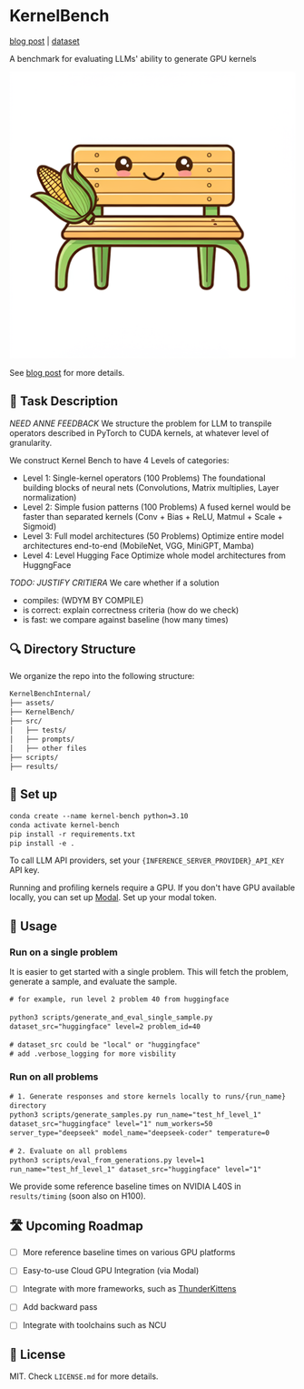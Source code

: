 # KernelBench
[blog post](https://scalingintelligence.stanford.edu/) | [dataset](https://huggingface.co/datasets/kernelbench)

A benchmark for evaluating LLMs' ability to generate GPU kernels

![KernelBenchMascot](./assets/figures/KernelBenchMascot.png)

<!-- TODO: Add blog post -->

See [blog post](https://scalingintelligence.stanford.edu/) for more details.

## 👋 Task Description
*NEED ANNE FEEDBACK*
We structure the problem for LLM to transpile operators described in PyTorch to CUDA kernels, at whatever level of granularity.
<!-- ADD A DIAGRAM -->

We construct Kernel Bench to have 4 Levels of categories:
- Level 1: Single-kernel operators (100 Problems)
    The foundational building blocks of neural nets (Convolutions, Matrix multiplies, Layer normalization)
- Level 2: Simple fusion patterns (100 Problems)
    A fused kernel would be faster than separated kernels (Conv + Bias + ReLU, Matmul + Scale + Sigmoid)
- Level 3: Full model architectures (50 Problems)
    Optimize entire model architectures end-to-end (MobileNet, VGG, MiniGPT, Mamba)
- Level 4: Level Hugging Face
    Optimize whole model architectures from HuggngFace

*TODO: JUSTIFY CRITIERA*
We care whether if a solution 
- compiles: (WDYM BY COMPILE)
- is correct: explain correctness criteria (how do we check)
- is fast: we compare against baseline (how many times)

## 🔍 Directory Structure
We organize the repo into the following structure:
```
KernelBenchInternal/
├── assets/
├── KernelBench/
├── src/
│   ├── tests/  
│   ├── prompts/
│   ├── other files
├── scripts/
├── results/
```

## 🔧 Set up
```
conda create --name kernel-bench python=3.10
conda activate kernel-bench
pip install -r requirements.txt
pip install -e . 
```

To call LLM API providers, set your `{INFERENCE_SERVER_PROVIDER}_API_KEY` API key.

Running and profiling kernels require a GPU. If you don't have GPU available locally, you can set up [Modal](https://modal.com/). Set up your modal token.

## 🚀 Usage
### Run on a single problem 
It is easier to get started with a single problem. This will fetch the problem, generate a sample, and evaluate the sample.

```
# for example, run level 2 problem 40 from huggingface

python3 scripts/generate_and_eval_single_sample.py dataset_src="huggingface" level=2 problem_id=40

# dataset_src could be "local" or "huggingface"
# add .verbose_logging for more visbility
```

### Run on all problems 

```
# 1. Generate responses and store kernels locally to runs/{run_name} directory
python3 scripts/generate_samples.py run_name="test_hf_level_1" dataset_src="huggingface" level="1" num_workers=50 server_type="deepseek" model_name="deepseek-coder" temperature=0

# 2. Evaluate on all problems
python3 scripts/eval_from_generations.py level=1 run_name="test_hf_level_1" dataset_src="huggingface" level="1" 
```

We provide some reference baseline times on NVIDIA L40S in `results/timing` (soon also on H100).

## 🛣️ Upcoming Roadmap
- [ ] More reference baseline times on various GPU platforms
- [ ] Easy-to-use Cloud GPU Integration (via Modal)
- [ ] Integrate with more frameworks, such as [ThunderKittens](https://github.com/HazyResearch/ThunderKittens)
- [ ] Add backward pass
- [ ] Integrate with toolchains such as NCU


<!-- Add Citation -->

## 🪪 License
MIT. Check `LICENSE.md` for more details.